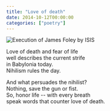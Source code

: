 ```yaml
---
title: "Love of death"
date: 2014-10-12T00:00:00
categories: ["poetry"]
---
```


![Execution of James Foley by ISIS](https://i.guim.co.uk/static/w-620/h--/q-95/sys-images/Guardian/Pix/pictures/2014/8/20/1408530010517/Screengrab-from-the-ISIS--011.jpg)

<p>Love of death and fear of life</br>
well describes the current strife</br>
in Babylonia today.</br>
Nihilism rules the day.
</p>

<p>And what persuades the nihilist?</br>
Nothing, save the gun or fist.</br>
So, honor life -- with every breath</br>
speak words that counter love of death.
</p>
